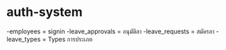 # auth-system
-employees = signin
-leave_approvals = อนุมัติลา
-leave_requests = สมัครลา
-leave_types =  Types การประเภท
